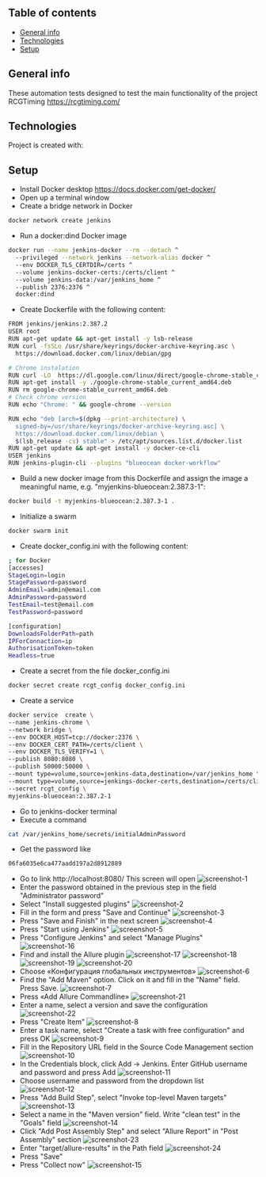 ## Table of contents
* [General info](#general-info)
* [Technologies](#technologies)
* [Setup](#setup)

## General info
These automation tests designed to test the main functionality of the project RCGTiming https://rcgtiming.com/
	
## Technologies
Project is created with:

## Setup

* Install Docker desktop https://docs.docker.com/get-docker/
* Open up a terminal window
* Create a bridge network in Docker
```bash
docker network create jenkins
```
* Run a docker:dind Docker image
```bash
docker run --name jenkins-docker --rm --detach ^
  --privileged --network jenkins --network-alias docker ^
  --env DOCKER_TLS_CERTDIR=/certs ^
  --volume jenkins-docker-certs:/certs/client ^
  --volume jenkins-data:/var/jenkins_home ^
  --publish 2376:2376 ^
  docker:dind
```
* Create Dockerfile with the following content:
```bash
FROM jenkins/jenkins:2.387.2
USER root
RUN apt-get update && apt-get install -y lsb-release
RUN curl -fsSLo /usr/share/keyrings/docker-archive-keyring.asc \
  https://download.docker.com/linux/debian/gpg

# Chrome instalation 
RUN curl -LO  https://dl.google.com/linux/direct/google-chrome-stable_current_amd64.deb
RUN apt-get install -y ./google-chrome-stable_current_amd64.deb
RUN rm google-chrome-stable_current_amd64.deb
# Check chrome version
RUN echo "Chrome: " && google-chrome --version

RUN echo "deb [arch=$(dpkg --print-architecture) \
  signed-by=/usr/share/keyrings/docker-archive-keyring.asc] \
  https://download.docker.com/linux/debian \
  $(lsb_release -cs) stable" > /etc/apt/sources.list.d/docker.list
RUN apt-get update && apt-get install -y docker-ce-cli
USER jenkins
RUN jenkins-plugin-cli --plugins "blueocean docker-workflow"
```
* Build a new docker image from this Dockerfile and assign the image a meaningful name, e.g. "myjenkins-blueocean:2.387.3-1":
```bash
docker build -t myjenkins-blueocean:2.387.3-1 .
```
* Initialize a swarm
```bash
docker swarm init
```
* Create docker_config.ini with the following content:
```bash
; for Docker
[accesses]
StageLogin=login
StagePassword=password
AdminEmail=admin@email.com
AdminPassword=password
TestEmail=test@email.com
TestPassword=password

[configuration]
DownloadsFolderPath=path
IPForConnaction=ip
AuthorisationToken=token
Headless=true
```
* Create a secret from the file docker_config.ini
```bash
docker secret create rcgt_config docker_config.ini
```
* Create a service 
```bash
docker service  create \
--name jenkins-chrome \
--network bridge \
--env DOCKER_HOST=tcp://docker:2376 \
--env DOCKER_CERT_PATH=/certs/client \
--env DOCKER_TLS_VERIFY=1 \
--publish 8080:8080 \
--publish 50000:50000 \
--mount type=volume,source=jenkins-data,destination=/var/jenkins_home \
--mount type=volume,source=jenkings-docker-certs,destination=/certs/client:ro \
--secret rcgt_config \
myjenkins-blueocean:2.387.2-1
```
* Go to jenkins-docker terminal
* Execute a command
```bash
cat /var/jenkins_home/secrets/initialAdminPassword
```
* Get the password like 
```bash
06fa6035e6ca477aadd197a2d8912889
```
* Go to link http://localhost:8080/ This screen will open
![screenshot-1](https://github.com/moni-lilu/RCGTiming/blob/main/screenshots/screenshot-1.png)
* Enter the password obtained in the previous step in the field "Administrator password"
* Select "Install suggested plugins"
![screenshot-2](https://github.com/moni-lilu/RCGTiming/blob/main/screenshots/screenshot-2.png)
* Fill in the form and press "Save and Continue"
![screenshot-3](https://github.com/moni-lilu/RCGTiming/blob/main/screenshots/screenshot-3.png)
* Press "Save and Finish" in the next screen
![screenshot-4](https://github.com/moni-lilu/RCGTiming/blob/main/screenshots/screenshot-4.png)
* Press "Start using Jenkins"
![screenshot-5](https://github.com/moni-lilu/RCGTiming/blob/main/screenshots/screenshot-5.png)
* Press "Configure Jenkins" and select "Manage Plugins"
![screenshot-16](https://github.com/moni-lilu/RCGTiming/blob/main/screenshots/screenshot-16.png)
* Find and install the Allure plugin
![screenshot-17](https://github.com/moni-lilu/RCGTiming/blob/main/screenshots/screenshot-17.png)
![screenshot-18](https://github.com/moni-lilu/RCGTiming/blob/main/screenshots/screenshot-18.png)
![screenshot-19](https://github.com/moni-lilu/RCGTiming/blob/main/screenshots/screenshot-19.png)
![screenshot-20](https://github.com/moni-lilu/RCGTiming/blob/main/screenshots/screenshot-20.png)
* Choose «Конфигурация глобальных инструментов»
![screenshot-6](https://github.com/moni-lilu/RCGTiming/blob/main/screenshots/screenshot-6.png)
* Find the "Add Maven" option. Click on it and fill in the "Name" field. Press Save.
![screenshot-7](https://github.com/moni-lilu/RCGTiming/blob/main/screenshots/screenshot-7.png)
* Press «Add Allure Commandline»
![screenshot-21](https://github.com/moni-lilu/RCGTiming/blob/main/screenshots/screenshot-21.png)
* Enter a name, select a version and save the configuration
![screenshot-22](https://github.com/moni-lilu/RCGTiming/blob/main/screenshots/screenshot-22.png)
* Press "Create Item"
![screenshot-8](https://github.com/moni-lilu/RCGTiming/blob/main/screenshots/screenshot-8.png)
* Enter a task name, select "Create a task with free configuration" and press OK
![screenshot-9](https://github.com/moni-lilu/RCGTiming/blob/main/screenshots/screenshot-9.png)
* Fill in the Repository URL field in the Source Code Management section
![screenshot-10](https://github.com/moni-lilu/RCGTiming/blob/main/screenshots/screenshot-10.png)
* In the Credentials block, click Add → Jenkins. Enter GitHub username and password and press Add
![screenshot-11](https://github.com/moni-lilu/RCGTiming/blob/main/screenshots/screenshot-11.png)
* Choose username and password from the dropdown list
![screenshot-12](https://github.com/moni-lilu/RCGTiming/blob/main/screenshots/screenshot-12.png)
* Press "Add Build Step", select "Invoke top-level Maven targets"
![screenshot-13](https://github.com/moni-lilu/RCGTiming/blob/main/screenshots/screenshot-13.png)
* Select a name in the "Maven version" field. Write "clean test" in the "Goals" field
![screenshot-14](https://github.com/moni-lilu/RCGTiming/blob/main/screenshots/screenshot-14.png)
* Click "Add Post Assembly Step" and select "Allure Report" in "Post Assembly" section
![screenshot-23](https://github.com/moni-lilu/RCGTiming/blob/main/screenshots/screenshot-23.png)
* Enter "target/allure-results" in the Path field
![screenshot-24](https://github.com/moni-lilu/RCGTiming/blob/main/screenshots/screenshot-24.png)
* Press "Save"
* Press "Collect now"
![screenshot-15](https://github.com/moni-lilu/RCGTiming/blob/main/screenshots/screenshot-15.png)
